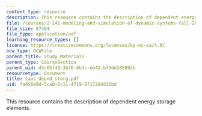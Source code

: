 ```yaml
---
content_type: resource
description: This resource contains the description of dependent energy storage elements.
file: /courses/2-141-modeling-and-simulation-of-dynamic-systems-fall-2006/fa456e0d5ca06c1147192717204d11bd_caus_depnd_storg.pdf
file_size: 87404
file_type: application/pdf
learning_resource_types: []
license: https://creativecommons.org/licenses/by-nc-sa/4.0/
ocw_type: OCWFile
parent_title: Study Materials
parent_type: CourseSection
parent_uid: d3c65f49-3b76-6b3c-eb42-bf3de285892b
resourcetype: Document
title: caus_depnd_storg.pdf
uid: fa456e0d-5ca0-6c11-4719-2717204d11bd
---
```

This resource contains the description of dependent energy storage elements.